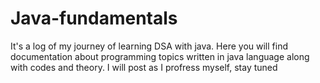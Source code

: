 # Java-fundamentals
It's a log of my journey of learning DSA with java.
Here you will find documentation about programming topics written in java language along with codes and theory.
I will post as I profress myself, stay tuned
